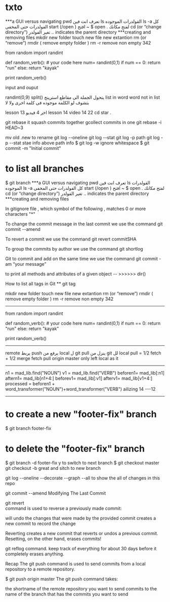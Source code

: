 # txto

***a GUI versus navigating
pwd تعرف انت فين 
ls القولدرات الموجوده 
ls -a كل الفولدرات حتى المخفى 
start (/open ) افتح 
~ $ open . لفتح مكانك
cd (or “change directory”) تغير الفولدر
.. indicates the parent directory
***creating and removing files
mkdir  new folder 
touch  new file new extantion
rm (or “remove”) 
rmdir ( remove empty folder )
rm -r remove non empty
342

from random import randint

def random_verb():
    # your code here
     num= randint(0,1)
     if num == 0:
         return "run"
     else:
         return "kayak"
             
print random_verb()




input and ouput 
										
randint(0,9)
split()
يتحول الجملة الى مقاطع استرينج 
list in word 
word not in list 
بتشوف لو الكلمة موجوده فى كلمة اخرى ولا لا 

lesson 13 اخر 4 فيديو 
lesson 14 video 14 
22
cd 
star .

git rebase it squash commits together gcollect commits in one 
git rebase -i HEAD~3

mv old .new  to rename 
 git log --oneline
 git log --stat
 git log -p       path
git log -p --stat stae info above path info
$ git log -w ignore whitespace
$ git commit -m "Initial commit"

# to list all branches
$ git branch
***a GUI versus navigating
pwd تعرف انت فين 
ls القولدرات الموجوده 
ls -a كل الفولدرات حتى المخفى 
start (/open ) افتح 
~ $ open . لفتح مكانك
cd (or “change directory”) تغير الفولدر
.. indicates the parent directory
***creating and removing files

In gitignore file , which symbol of the following , matches 0 or more characters
"*"

To change the commit message in the last commit we use the command
git commit --amend

To revert a commit we use the command
git revert commitSHA

To group the commits by author we use the command
git shortlog

Git to commit and add on the same time we use the command
git commit -am “your message”

to print all methods and attributes of a given object 
-- >>>>>>    dir()

How to list all tags in Git **
git tag 

mkdir  new folder 
touch  new file new extantion
rm (or “remove”) 
rmdir ( remove empty folder )
rm -r remove non empty
342
********************************************
from random import randint

def random_verb():
    # your code here
     num= randint(0,1)
     if num == 0:
         return "run"
     else:
         return "kayak"
             
print random_verb()
**************************************************



remote يربط
push يرفع من local ل git
pull ينزل من git لل local
pull = 1/2 fetch + 1/2 merge
fetch pull origin master only left local as it 
*****************************************************************
 n1 = mad_lib.find("NOUN")
    v1 = mad_lib.find("VERB")
    beforen1= mad_lib[:n1]
    aftern1= mad_lib[n1+4:]
    beforev1= mad_lib[:v1]
    afterv1= mad_lib[v1+4:]
    processed = beforen1 + word_transformer("NOUN")+word_transformer("VERB")
ailizing 
14 ---12 
***********************************************************************
# to create a new "footer-fix" branch
$ git branch footer-fix

# to delete the "footer-fix" branch
$ git branch -d footer-fix
y to switch to next branch
$ git checkout master
git checkout -b great and sitch to new branch

git log --oneline --decorate --graph --all
to show the all of changes in this repo 


git commit --amend
Modifying The Last Commit

git revert     
command is used to reverse a previously made commit:

will undo the changes that were made by the provided commit
creates a new commit to record the change

Reverting creates a new commit that reverts or undos a previous commit. Resetting, on the other hand, erases commits!

git reflog command.
 keep track of everything for about 30 days before it completely erases anything.

Recap
The git push command is used to send commits from a local repository to a remote repository.

$ git push origin master
The git push command takes:

the shortname of the remote repository you want to send commits to
the name of the branch that has the commits you want to send
